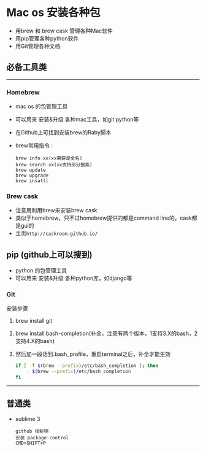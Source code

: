 # Mac os 安装各种包

* 用brew 和 brew cask 管理各种Mac软件
* 用pip管理各种python软件
* 用Git管理各种文档

## 必备工具类

---
### Homebrew

* mac os 的包管理工具
* 可以用来 安装&升级 各种mac工具，如git python等
* 在Github上可找到安装brew的Raby脚本
* brew常用指令 :

	``` 
	brew info xx(xx需要是全名)
	brew search xx(xx支持部分搜索)
	brew update
	brew upgrade
	brew insatll
	```
		
### Brew cask

* 注意用利用brew来安装brew cask
* 类似于homebrew，只不过homebrew提供的都是command line的，cask都是gui的
* 主页`http://caskroom.github.io/`

## pip (github上可以搜到)
* python 的包管理工具
* 可以用来 安装&升级 各种python库，如django等

### Git

安装步骤

1. brew install git
2. brew install bash-completion(补全，注意有两个版本，1支持3.X的bash，2支持4.X的bash)
3. 然后加一段话到.bash_profile，重启terminal之后，补全才能生效
	
	```bash
	if [ -f $(brew --prefix)/etc/bash_completion ]; then
    	. $(brew --prefix)/etc/bash_completion
	fi
	```



---
## 普通类

* sublime 3

	```
	github 找秘钥
	安装 package control
	CMD+SHIFT+P
	```
	



















